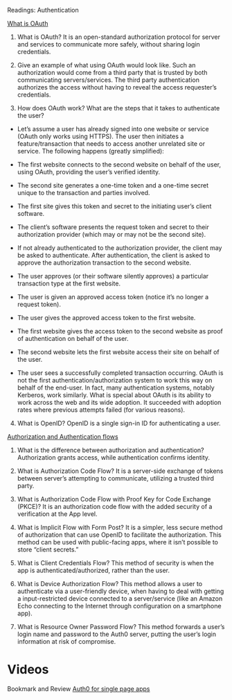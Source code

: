 Readings: Authentication

[What is OAuth](https://www.csoonline.com/article/3216404/what-is-oauth-how-the-open-authorization-framework-works.html)


1. What is OAuth?
It is an open-standard authorization protocol for server and services to communicate more safely, without sharing login credentials.

2. Give an example of what using OAuth would look like.
Such an authorization would come from a third party that is trusted by both communicating servers/services. The third party authentication authorizes the access without having to reveal the access requester’s credentials.

3. How does OAuth work? What are the steps that it takes to authenticate the user?
- Let’s assume a user has already signed into one website or service (OAuth only works using HTTPS). The user then initiates a feature/transaction that needs to access another unrelated site or service. The following happens (greatly simplified):

- The first website connects to the second website on behalf of the user, using OAuth, providing the user’s verified identity.
- The second site generates a one-time token and a one-time secret unique to the transaction and parties involved.
- The first site gives this token and secret to the initiating user’s client software.
- The client’s software presents the request token and secret to their authorization provider (which may or may not be the second site).
- If not already authenticated to the authorization provider, the client may be asked to authenticate. After authentication, the client is asked to approve the authorization transaction to the second website.
- The user approves (or their software silently approves) a particular transaction type at the first website.
- The user is given an approved access token (notice it’s no longer a request token).
- The user gives the approved access token to the first website.
- The first website gives the access token to the second website as proof of authentication on behalf of the user.
- The second website lets the first website access their site on behalf of the user.
- The user sees a successfully completed transaction occurring.
OAuth is not the first authentication/authorization system to work this way on behalf of the end-user. In fact, many authentication systems, notably Kerberos, work similarly. What is special about OAuth is its ability to work across the web and its wide adoption. It succeeded with adoption rates where previous attempts failed (for various reasons).

4. What is OpenID?
OpenID is a single sign-in ID for authenticating a user.

[Authorization and Authentication flows](https://auth0.com/docs/flows)

1. What is the difference between authorization and authentication?
Authorization grants access, while authentication confirms identity.

2. What is Authorization Code Flow?
It is a server-side exchange of tokens between server’s attempting to communicate, utilizing a trusted third party.

3. What is Authorization Code Flow with Proof Key for Code Exchange (PKCE)?
It is an authorization code flow with the added security of a verification at the App level.

4. What is Implicit Flow with Form Post?
It is a simpler, less secure method of authorization that can use OpenID to facilitate the authorization. This method can be used with public-facing apps, where it isn’t possible to store “client secrets.”

5. What is Client Credentials Flow?
This method of security is when the app is authenticated/authorized, rather than the user.

6. What is Device Authorization Flow?
This method allows a user to authenticate via a user-friendly device, when having to deal with getting a input-restricted device connected to a server/service (like an Amazon Echo connecting to the Internet through configuration on a smartphone app).

7. What is Resource Owner Password Flow?
This method forwards a user’s login name and password to the Auth0 server, putting the user’s login information at risk of compromise.

# Videos

Bookmark and Review
[Auth0 for single page apps](https://auth0.com/docs/libraries/auth0-react)
